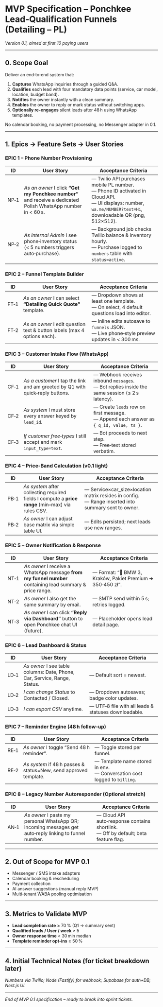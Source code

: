 # MVP Specification – Ponchkee Lead‑Qualification Funnels (Detailing – PL)

*Version 0.1, aimed at first 10 paying users*

---

## 0. Scope Goal

Deliver an end‑to‑end system that:

1. **Captures** WhatsApp inquiries through a guided Q\&A.
2. **Qualifies** each lead with four mandatory data points (service, car model, location, budget band).
3. **Notifies** the owner instantly with a clean summary.
4. **Enables** the owner to reply or mark status without switching apps.
5. **Optionally re‑engages** silent leads after 48 h using WhatsApp templates.

No calendar booking, no payment processing, no Messenger adapter in 0.1.

---

## 1. Epics → Feature Sets → User Stories

### EPIC 1 – Phone Number Provisioning

| ID   | User Story                                                                                                   | Acceptance Criteria                                                                                                                                              |
| ---- | ------------------------------------------------------------------------------------------------------------ | ---------------------------------------------------------------------------------------------------------------------------------------------------------------- |
| NP‑1 | *As an owner* I click **“Get my Ponchkee number”** and receive a dedicated Polish WhatsApp number in < 60 s. | — Twilio API purchases mobile PL number.<br>— Phone ID activated in Cloud API.<br>— UI displays: number, `wa.me/NUMBER?text=Hi`, downloadable QR (png, 512×512). |
| NP‑2 | *As internal Admin* I see phone‑inventory status (< 5 numbers triggers auto‑purchase).                       | — Background job checks Twilio balance & inventory hourly.<br>— Purchase logged to `numbers` table with `status=active`.                                         |

### EPIC 2 – Funnel Template Builder

| ID   | User Story                                                               | Acceptance Criteria                                                                           |
| ---- | ------------------------------------------------------------------------ | --------------------------------------------------------------------------------------------- |
| FT‑1 | *As an owner* I can select **“Detailing Quick Quote”** template.         | — Dropdown shows at least one template.<br>— On select, 4 default questions load into editor. |
| FT‑2 | *As an owner* I edit question text & button labels (max 4 options each). | — Inline edits autosave to `funnels` JSON.<br>— Live phone‑style preview updates in < 300 ms. |

### EPIC 3 – Customer Intake Flow (WhatsApp)

| ID   | User Story                                                                    | Acceptance Criteria                                                                              |
| ---- | ----------------------------------------------------------------------------- | ------------------------------------------------------------------------------------------------ |
| CF‑1 | *As a customer* I tap the link and am greeted by Q1 with quick‑reply buttons. | — Webhook receives inbound `messages`.<br>— Bot replies inside the same session (≤ 2 s latency). |
| CF‑2 | *As system* I must store every answer keyed by `lead_id`.                     | — Create `leads` row on first message.<br>— Append each answer as `{ q_id, value, ts }`.         |
| CF‑3 | *If customer free‑types* I still accept and mark `input_type=text`.           | — Bot proceeds to next step.<br>— Free‑text stored verbatim.                                     |

### EPIC 4 – Price‑Band Calculation (v0.1 light)

| ID   | User Story                                                                                        | Acceptance Criteria                                                                                    |
| ---- | ------------------------------------------------------------------------------------------------- | ------------------------------------------------------------------------------------------------------ |
| PB‑1 | *As system* after collecting required fields I compute a **price range** (min–max) via rules CSV. | — Service×car\_size×location matrix resides in config.<br>— Range inserted into summary sent to owner. |
| PB‑2 | *As owner* I can adjust base matrix via simple table UI.                                          | — Edits persisted; next leads use new ranges.                                                          |

### EPIC 5 – Owner Notification & Response

| ID   | User Story                                                                                               | Acceptance Criteria                                        |
| ---- | -------------------------------------------------------------------------------------------------------- | ---------------------------------------------------------- |
| NT‑1 | *As owner* I receive a WhatsApp message **from my funnel number** containing lead summary & price range. | — Format: “🚗 BMW 3, Kraków, Pakiet Premium ➜ 350‑450 zł”. |
| NT‑2 | *As owner* I also get the same summary by email.                                                         | — SMTP send within 5 s; retries logged.                    |
| NT‑3 | *As owner* I can click **“Reply via Dashboard”** button to open Ponchkee chat UI (future).               | — Placeholder opens lead detail page.                      |

### EPIC 6 – Lead Dashboard & Status

| ID   | User Story                                                                | Acceptance Criteria                                  |
| ---- | ------------------------------------------------------------------------- | ---------------------------------------------------- |
| LD‑1 | *As owner* I see table columns: Date, Phone, Car, Service, Range, Status. | — Default sort = newest.                             |
| LD‑2 | *I can change Status* to Contacted / Closed.                              | — Dropdown autosaves; badge color updates.           |
| LD‑3 | *I can export CSV* anytime.                                               | — UTF‑8 file with all leads & statuses downloadable. |

### EPIC 7 – Reminder Engine (48 h follow‑up)

| ID   | User Story                                                       | Acceptance Criteria                                                        |
| ---- | ---------------------------------------------------------------- | -------------------------------------------------------------------------- |
| RE‑1 | *As owner* I toggle “Send 48 h reminder”.                        | — Toggle stored per funnel.                                                |
| RE‑2 | *As system* if 48 h passes & status=New, send approved template. | — Template name stored in env.<br>— Conversation cost logged to `billing`. |

### EPIC 8 – Legacy Number Autoresponder (Optional stretch)

| ID   | User Story                                                                                             | Acceptance Criteria                                                                   |
| ---- | ------------------------------------------------------------------------------------------------------ | ------------------------------------------------------------------------------------- |
| AN‑1 | *As owner* I paste my personal WhatsApp QR; incoming messages get auto‑reply linking to funnel number. | — Cloud API auto‑response contains shortlink.<br>— Off by default; beta feature flag. |

---

## 2. Out of Scope for MVP 0.1

* Messenger / SMS intake adapters
* Calendar booking & rescheduling
* Payment collection
* AI answer suggestions (manual reply MVP)
* Multi‑tenant WABA pooling optimisation

---

## 3. Metrics to Validate MVP

* **Lead completion rate** ≥ 70 % (Q1 → summary sent)
* **Qualified leads / User / week** ≥ 5
* **Owner response time** < 30 min median
* **Template reminder opt‑ins** ≥ 50 %

---

## 4. Initial Technical Notes (for ticket breakdown later)

*Numbers via Twilio; Node (Fastify) for webhook; Supabase for auth+DB; Next.js UI.*

---

*End of MVP 0.1 specification – ready to break into sprint tickets.*
